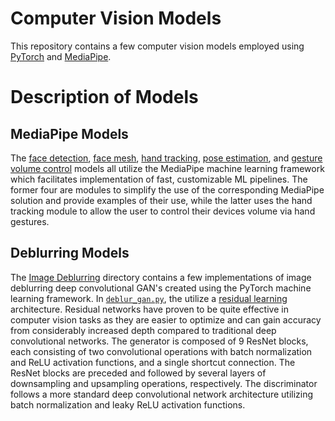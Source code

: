 # Computer Vision Models
This repository contains a few computer vision models employed using [PyTorch](https://pytorch.org) and [MediaPipe](https://google.github.io/mediapipe/).

# Description of Models

## MediaPipe Models
The [face detection](/Face%20Detection), [face mesh](/Face%20Mesh), [hand tracking](/Hand%20Tracking), [pose estimation](/Pose%20Estimation), and [gesture volume control](/Gesture%20Volume%20Control) models all utilize the MediaPipe machine learning framework which facilitates implementation of fast, customizable ML pipelines.  The former four are modules to simplify the use of the corresponding MediaPipe solution and provide examples of their use, while the latter uses the hand tracking module to allow the user to control their devices volume via hand gestures.

## Deblurring Models
The [Image Deblurring](/Image%20Deblurring) directory contains a few implementations of image deblurring deep convolutional GAN's created using the PyTorch machine learning framework.  In [`deblur_gan.py`](/Image%20Deblurring/deblur_gan.py), the utilize a [residual learning](https://arxiv.org/pdf/1512.03385.pdf) architecture.  Residual networks have proven to be quite effective in computer vision tasks as they are easier to optimize and can gain accuracy from considerably increased depth compared to traditional deep convolutional networks.  The generator is composed of 9 ResNet blocks, each consisting of two convolutional operations with batch normalization and ReLU activation functions, and a single shortcut connection.  The ResNet blocks are preceded and followed by several layers of downsampling and upsampling operations, respectively.  The discriminator follows a more standard deep convolutional network architecture utilizing batch normalization and leaky ReLU activation functions.

